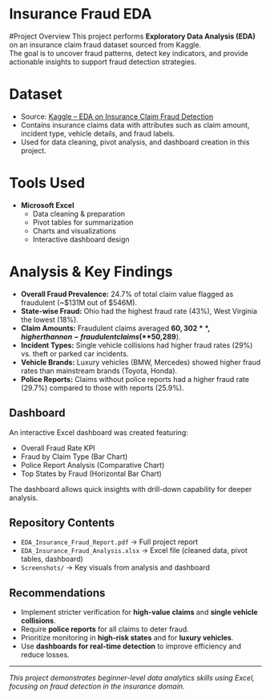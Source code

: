 # Insurance Fraud EDA

#Project Overview
This project performs **Exploratory Data Analysis (EDA)** on an insurance claim fraud dataset sourced from Kaggle.  
The goal is to uncover fraud patterns, detect key indicators, and provide actionable insights to support fraud detection strategies.  

# Dataset
- Source: [Kaggle – EDA on Insurance Claim Fraud Detection](https://www.kaggle.com/code/arpan129/eda-on-insurance-claim-fraud-detection)  
- Contains insurance claims data with attributes such as claim amount, incident type, vehicle details, and fraud labels.  
- Used for data cleaning, pivot analysis, and dashboard creation in this project.  


# Tools Used
- **Microsoft Excel**
  - Data cleaning & preparation  
  - Pivot tables for summarization  
  - Charts and visualizations  
  - Interactive dashboard design  

# Analysis & Key Findings
- **Overall Fraud Prevalence:** 24.7% of total claim value flagged as fraudulent (~$131M out of $546M).  
- **State-wise Fraud:** Ohio had the highest fraud rate (43%), West Virginia the lowest (18%).  
- **Claim Amounts:** Fraudulent claims averaged **$60,302**, higher than non-fraudulent claims (**$50,289**).  
- **Incident Types:** Single vehicle collisions had higher fraud rates (29%) vs. theft or parked car incidents.  
- **Vehicle Brands:** Luxury vehicles (BMW, Mercedes) showed higher fraud rates than mainstream brands (Toyota, Honda).  
- **Police Reports:** Claims without police reports had a higher fraud rate (29.7%) compared to those with reports (25.9%).  

## Dashboard
An interactive Excel dashboard was created featuring:
- Overall Fraud Rate KPI  
- Fraud by Claim Type (Bar Chart)  
- Police Report Analysis (Comparative Chart)  
- Top States by Fraud (Horizontal Bar Chart)  

The dashboard allows quick insights with drill-down capability for deeper analysis.  

## Repository Contents
- `EDA_Insurance_Fraud_Report.pdf` → Full project report  
- `EDA_Insurance_Fraud_Analysis.xlsx` → Excel file (cleaned data, pivot tables, dashboard)  
- `Screenshots/` → Key visuals from analysis and dashboard  

## Recommendations
- Implement stricter verification for **high-value claims** and **single vehicle collisions**.  
- Require **police reports** for all claims to deter fraud.  
- Prioritize monitoring in **high-risk states** and for **luxury vehicles**.  
- Use **dashboards for real-time detection** to improve efficiency and reduce losses.  

---
*This project demonstrates beginner-level data analytics skills using Excel, focusing on fraud detection in the insurance domain.*
